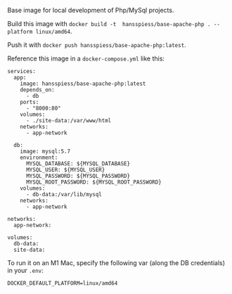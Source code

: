 Base image for local development of Php/MySql projects.

Build this image with `docker build -t  hansspiess/base-apache-php . --platform linux/amd64`.

Push it with `docker push hansspiess/base-apache-php:latest`.

Reference this image in a `docker-compose.yml` like this:

```
services:
  app:
    image: hansspiess/base-apache-php:latest
    depends_on:
      - db
    ports:
      - "8000:80"
    volumes:
      - ./site-data:/var/www/html
    networks:
      - app-network

  db:
    image: mysql:5.7
    environment:
      MYSQL_DATABASE: ${MYSQL_DATABASE}
      MYSQL_USER: ${MYSQL_USER}
      MYSQL_PASSWORD: ${MYSQL_PASSWORD}
      MYSQL_ROOT_PASSWORD: ${MYSQL_ROOT_PASSWORD}
    volumes:
      - db-data:/var/lib/mysql
    networks:
      - app-network

networks:
  app-network:

volumes:
  db-data:
  site-data:
```

To run it on an M1 Mac, specify the following var (along the DB credentials) in your `.env`:

```
DOCKER_DEFAULT_PLATFORM=linux/amd64
```
